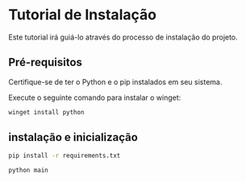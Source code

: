 # Tutorial de Instalação

Este tutorial irá guiá-lo através do processo de instalação do projeto.

## Pré-requisitos

Certifique-se de ter o Python e o pip instalados em seu sistema.

Execute o seguinte comando para instalar o winget:



```bash
winget install python
```

## instalação e inicialização 
```bash
pip install -r requirements.txt
```

```bash
python main
```

